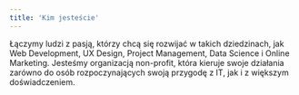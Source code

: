 ```yaml
---
title: 'Kim jesteście'
---
```


Łączymy ludzi z pasją, którzy chcą się rozwijać w takich dziedzinach, jak Web Development, UX Design, Project Management, Data Science i Online Marketing. Jesteśmy organizacją non-profit, która kieruje swoje działania zarówno do osób rozpoczynających swoją przygodę z IT, jak i z większym doświadczeniem.
